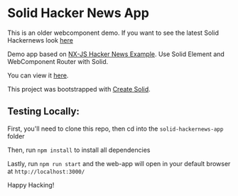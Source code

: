 # Solid Hacker News App

This is an older webcomponent demo. If you want to see the latest Solid Hackernews look [here](https://github.com/solidjs/solid-hackernews)

Demo app based on [NX-JS Hacker News Example](https://github.com/nx-js/hackernews-example). Use Solid Element and WebComponent Router with Solid.

You can view it [here](http://ryansolid.github.io/solid-hackernews-app).

This project was bootstrapped with [Create Solid](https://github.com/ryansolid/create-solid).


## Testing Locally:
First, you'll need to clone this repo, then cd into the `solid-hackernews-app` folder

Then, run `npm install` to install all dependencies

Lastly, run `npm run start` and the web-app will open in your default browser at `http://localhost:3000/`

Happy Hacking!
